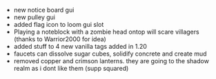 - new notice board gui
- new pulley gui
- added flag icon to loom gui slot
- Playing a noteblock with a zombie head ontop will scare villagers (thanks to Warrior2000 for idea)
- added stuff to 4 new vanilla tags added in 1.20
- faucets can dissolve sugar cubes, solidify concrete and create mud
- removed copper and crimson lanterns. they are going to the shadow realm as i dont like them (supp squared)